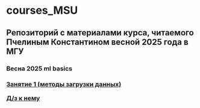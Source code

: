 # courses_MSU
<h2>Репозиторий с материалами курса, читаемого Пчелиным Константином весной 2025 года в МГУ</h2>

<h3>Весна 2025 ml basics<h3>

<a href="https://github.com/pyshka501/courses_MSU/blob/main/ml_basics_spring_25/Lessons/data_preproccesing01.ipynb">Занятие 1 (методы загрузки данных)</a>

<a href="#">Д/з к нему</a>  
